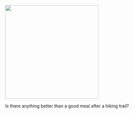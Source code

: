 <img width="300" height="auto" src="https://github.com/ihcuesta/hike/blob/master/client/public/Hikeat.svg" />

Is there anything better than a good meal after a hiking trail?
